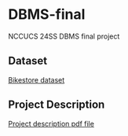 # DBMS-final
NCCUCS 24SS DBMS final project

## Dataset
[Bikestore dataset](https://www.kaggle.com/datasets/dillonmyrick/bike-store-sample-database/data?select=products.csv)

## Project Description
[Project description pdf file](https://drive.google.com/file/d/1IpZ-BegQSO7tb2QejDUOQeI0xI5H6CnF/view?usp=sharing)
